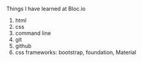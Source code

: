 Things I have learned at Bloc.io

  1. html
  2. css
  3. command line
  4. git
  5. github
  6. css frameworks: bootstrap, foundation, Material
